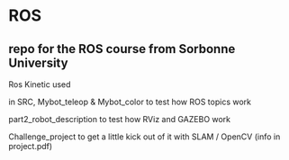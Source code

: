 # ROS
repo for the ROS course from Sorbonne University
------
Ros Kinetic used

in SRC, 
Mybot_teleop & Mybot_color to test how ROS topics work

part2_robot_description to test how RViz and GAZEBO work

Challenge_project to get a little kick out of it with SLAM / OpenCV (info in project.pdf)
